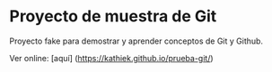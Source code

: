 # Proyecto de muestra de Git

Proyecto fake para demostrar y aprender conceptos de Git y Github.

Ver online: [aquí] (https://kathiek.github.io/prueba-git/)
